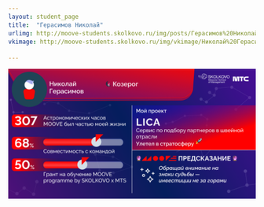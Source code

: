 ```yaml
---
layout: student_page
title:  "Герасимов Николай"
urlimg: http://moove-students.skolkovo.ru/img/posts/Герасимов%20Николай.png
vkimage: http://moove-students.skolkovo.ru/img/vkimage/Николай%20Герасимов%20для%20Вк.png

---
```

<img class="img-fluid" src="/img/posts/Герасимов Николай.png" alt="moove-1">
